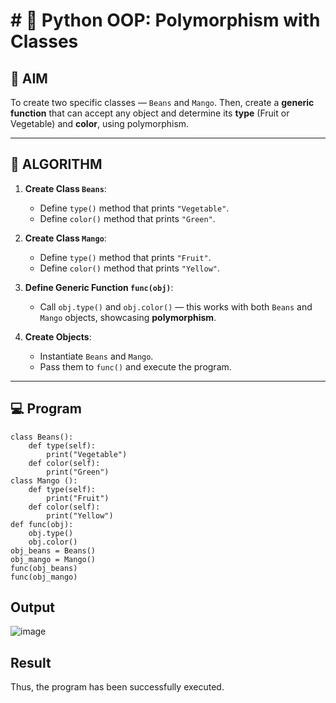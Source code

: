 # # 🐍 Python OOP: Polymorphism with Classes

## 🎯 AIM

To create two specific classes — `Beans` and `Mango`. Then, create a **generic function** that can accept any object and determine its **type** (Fruit or Vegetable) and **color**, using polymorphism.

---

## 🧠 ALGORITHM

1. **Create Class `Beans`**:
   - Define `type()` method that prints `"Vegetable"`.
   - Define `color()` method that prints `"Green"`.

2. **Create Class `Mango`**:
   - Define `type()` method that prints `"Fruit"`.
   - Define `color()` method that prints `"Yellow"`.

3. **Define Generic Function `func(obj)`**:
   - Call `obj.type()` and `obj.color()` — this works with both `Beans` and `Mango` objects, showcasing **polymorphism**.

4. **Create Objects**:
   - Instantiate `Beans` and `Mango`.
   - Pass them to `func()` and execute the program.

---

## 💻 Program
~~~
class Beans():
    def type(self):
        print("Vegetable") 
    def color(self): 
        print("Green")
class Mango ():
    def type(self): 
        print("Fruit") 
    def color(self): 
        print("Yellow")
def func(obj):
    obj.type() 
    obj.color()
obj_beans = Beans() 
obj_mango = Mango() 
func(obj_beans) 
func(obj_mango)
~~~

## Output
![image](https://github.com/user-attachments/assets/bfa75996-360d-47e2-bb85-2bd221e93288)


## Result
Thus, the program has been successfully executed.
